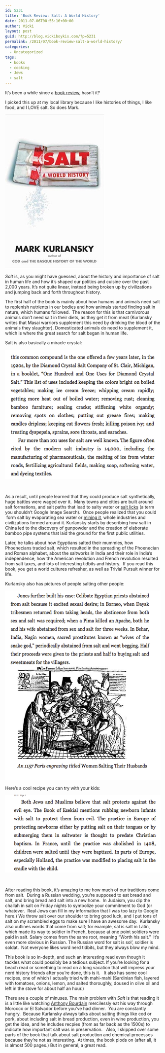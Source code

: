 ```yaml
---
id: 5231
title: 'Book Review: Salt: A World History'
date: 2011-07-06T08:55:16+00:00
author: Vicki
layout: post
guid: http://blog.vickiboykis.com/?p=5231
permalink: /2011/07/book-review-salt-a-world-history/
categories:
  - Uncategorized
tags:
  - books
  - cooking
  - Jews
  - salt
---
```

It&#8217;s been a while since a <a href="http://blog.vickiboykis.com/tag/books/" target="_blank">book review</a>, hasn&#8217;t it?

I picked this up at my local library because I like histories of things, I like food, and I LOVE salt. So does Mark.

[<img class="aligncenter size-full wp-image-5234" title="salt" src="https://raw.githubusercontent.com/veekaybee/wlb/gh-pages/assets/images/2011/07/salt.jpg" alt="" width="323" height="500" />](https://raw.githubusercontent.com/veekaybee/wlb/gh-pages/assets/images/2011/07/salt.jpg)

_Salt_ is, as you might have guessed, about the history and importance of salt in human life and how it&#8217;s shaped our politics and cuisine over the past 2,000 years. It&#8217;s not quite linear, instead being broken up by civilizations and jumping back and forth throughout history.

The first half of the book is mainly about how humans and animals need salt to replenish nutrients in our bodies and how animals started finding salt in nature, which humans followed.  The reason for this is that carnivorous animals don&#8217;t need salt in their diets, as they get it from meat (Kurlansky writes that Masai warriors supplement this need by drinking the blood of the animals they slaughter). Domesticated animals do need to supplement it, which is where the great search for salt began in human life.

Salt is also basically a miracle crystal:

[<img class="aligncenter size-full wp-image-5237" title="Screen shot 2011-07-06 at 8.36.46 AM" src="https://raw.githubusercontent.com/veekaybee/wlb/gh-pages/assets/images/2011/07/Screen-shot-2011-07-06-at-8.36.46-AM.png" alt="" width="519" height="420" />](https://raw.githubusercontent.com/veekaybee/wlb/gh-pages/assets/images/2011/07/Screen-shot-2011-07-06-at-8.36.46-AM.png)

&nbsp;

As a result, until people learned that they could produce salt synthetically, huge battles were waged over it.  Many towns and cities are built around salt formations, and salt paths that lead to salty water or <a href="http://www.himalayan-natural-salt-lamps.com/images/himalayan-rock-salt-lick.jpg" target="_blank">salt licks</a> (a term you shouldn&#8217;t Google Image Search).  Once people realized that you could  form salt by evaporating sea water or <a href="http://courseweb.lis.illinois.edu/~weech/Krakow/Salt.htm" target="_blank">mining it</a>, whole industries and civilizations formed around it. Kurlansky starts by describing how salt in China led to the discovery of gunpowder and the creation of elaborate bamboo pipe systems that laid the ground for the first public utilities.

Later, he talks about how Egyptians salted their mummies, how Phoenecians traded salt, which resulted in the spreading of the Phoenecian and Roman alphabet, about the saltworks in India and their role in India&#8217;s independence, how the American revolution and French revolution resulted from salt taxes, and lots of interesting tidbits and history.  If you read this book, you get a world cultures refresher, as well as Trivial Pursuit winner for life.

Kurlansky also has pictures of people salting other people:

[<img class="aligncenter size-full wp-image-5236" title="Screen shot 2011-07-06 at 8.35.32 AM" src="https://raw.githubusercontent.com/veekaybee/wlb/gh-pages/assets/images/2011/07/Screen-shot-2011-07-06-at-8.35.32-AM.png" alt="" width="538" height="615" />](https://raw.githubusercontent.com/veekaybee/wlb/gh-pages/assets/images/2011/07/Screen-shot-2011-07-06-at-8.35.32-AM.png)

Here&#8217;s a cool recipe you can try with your kids:

[<img class="aligncenter size-full wp-image-5238" title="Screen shot 2011-07-06 at 8.37.54 AM" src="https://raw.githubusercontent.com/veekaybee/wlb/gh-pages/assets/images/2011/07/Screen-shot-2011-07-06-at-8.37.54-AM.png" alt="" width="526" height="251" />](https://raw.githubusercontent.com/veekaybee/wlb/gh-pages/assets/images/2011/07/Screen-shot-2011-07-06-at-8.37.54-AM.png)

&nbsp;

After reading this book, it&#8217;s amazing to me how much of our traditions come from salt.  During a Russian wedding, you&#8217;re supposed to eat bread and salt, and bring bread and salt into a new home.  In Judaism, you dip the challah in salt on Friday nights to symbolize your commitment to God (or whatever.  Real Jews can fill in my information that I was too lazy to Google here.) We throw salt over our shoulder to bring good luck, and I put tons of salt on my scrambled eggs to make sure I have an awesome day.  Kurlansky also outlines words that come from salt; for example, sal is salt in Latin, which made its way to soldier in French, because at one point soldiers were paid in salt. Salary comes from the same root, meaning &#8220;Worth his salt.&#8221;  It&#8217;s even more obvious in Russian. The Russian word for salt is sol&#8217;, soldier is soldat.  Not everyone likes word nerd tidbits, but they always blow my mind.

This book is so in-depth, and such an interesting read even though it tackles what could possibly be a tedious subject. If you&#8217;re looking for a beach read or something to read on a long vacation that will impress your nerd history friends after you&#8217;re done, this is it.   It also has some cool recipes, one of which I actually tried with mahi-mahi (Sardinian fish, layered with tomatoes, onions, lemon, and salted thoroughly, doused in olive oil and left in the stove for about half an hour.)

There are a couple of minuses. The main problem with _Salt_ is that reading it is a little like watching <a href="http://www.travelchannel.com/TV_Shows/Anthony_Bourdain" target="_blank">Anthony Bourdain</a> mercilessly eat his way through Morocco or El Salvador before you&#8217;ve had dinner.  You are constantly hungry.  Because Kurlansky always talks about salting things like cod or pork, about including salt in bread production, even in wine production, you get the idea, and he includes recpies (from as far back as the 1500s) to indicate how important salt was in preservation.   Also, I skipped over some parts of the book that talk about salt production and chemical processes because they&#8217;re not as interesting.  At times, the book plods on (after all, it is almost 500 pages.) But in general, a great read.

&nbsp;

&nbsp;